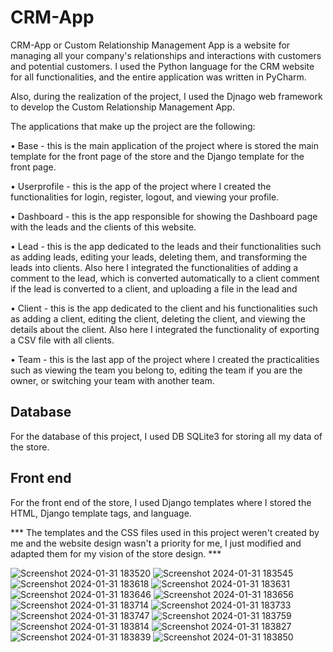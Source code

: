 # CRM-App

CRM-App or Custom Relationship Management App is a website for managing all your company's relationships and interactions with customers and potential customers.
I used the Python language for the CRM website for all functionalities, and the entire application was written in PyCharm.

Also, during the realization of the project, I used the Djnago web framework to develop the Custom Relationship Management App.

The applications that make up the project are the following:

• Base - this is the main application of the project where is stored the main template for the front page of the store and the Django template for the front page.

• Userprofile - this is the app of the project where I created the functionalities for login, register, logout, and viewing your profile.

• Dashboard - this is the app responsible for showing the Dashboard page with the leads and the clients of this website.

• Lead - this is the app dedicated to the leads and their functionalities such as adding leads, editing your leads, deleting them, and transforming the leads into clients. Also here I integrated the functionalities of adding a comment to the lead, which is converted automatically to a client comment if the lead is converted to a client, and uploading a file in the lead and

• Client - this is the app dedicated to the client and his functionalities such as adding a client, editing the client, deleting the client, and viewing the details about the client. Also here I integrated the functionality of exporting a CSV file with all clients.

• Team -  this is the last app of the project where I created the practicalities such as viewing the team you belong to, editing the team if you are the owner, or switching your team with another team.

Database
----------
For the database of this project, I used DB SQLite3 for storing all my data of the store.

Front end
-----------
For the front end of the store, I used Django templates where I stored the HTML, Django template tags, and language.

*** The templates and the CSS files used in this project weren't created by me and the website design wasn't a priority for me,  I just modified and adapted them for my vision of the store design. ***

![Screenshot 2024-01-31 183520](https://github.com/ialin77/CRM-App/assets/135040997/4c7af998-5a73-4f40-a9ce-775d822d5eec)
![Screenshot 2024-01-31 183545](https://github.com/ialin77/CRM-App/assets/135040997/35e7897a-8db0-4fbb-a299-bf527dea1f49)
![Screenshot 2024-01-31 183618](https://github.com/ialin77/CRM-App/assets/135040997/d755e629-aa24-4625-b731-7ea82e842573)
![Screenshot 2024-01-31 183631](https://github.com/ialin77/CRM-App/assets/135040997/b9f37c61-54a4-492b-a7ee-77db2f76bd10)
![Screenshot 2024-01-31 183646](https://github.com/ialin77/CRM-App/assets/135040997/0accdacd-e93e-4344-a0e0-4b23438f64a4)
![Screenshot 2024-01-31 183656](https://github.com/ialin77/CRM-App/assets/135040997/a598d772-2049-45b0-962a-a61d3a2fea10)
![Screenshot 2024-01-31 183714](https://github.com/ialin77/CRM-App/assets/135040997/aff2683d-2a68-4abd-ad15-ba19e0ff5a9f)
![Screenshot 2024-01-31 183733](https://github.com/ialin77/CRM-App/assets/135040997/fb71e929-c036-44a2-a7f5-115b04740685)
![Screenshot 2024-01-31 183747](https://github.com/ialin77/CRM-App/assets/135040997/604d81e3-09e2-41e7-b41a-f1a9d7cd3df8)
![Screenshot 2024-01-31 183759](https://github.com/ialin77/CRM-App/assets/135040997/2ed57c80-9d0d-484a-b8e2-78b10efafd3f)
![Screenshot 2024-01-31 183814](https://github.com/ialin77/CRM-App/assets/135040997/e02eff6b-8fc5-4252-813e-4ea26d42bf93)
![Screenshot 2024-01-31 183827](https://github.com/ialin77/CRM-App/assets/135040997/44a35a73-4d7f-4b0d-834a-490388382df1)
![Screenshot 2024-01-31 183839](https://github.com/ialin77/CRM-App/assets/135040997/8a30b0e8-24a5-4c71-ab36-42bec9b44e0c)
![Screenshot 2024-01-31 183850](https://github.com/ialin77/CRM-App/assets/135040997/d152e9a5-a114-4508-8dcf-1cdaad3d7a58)
